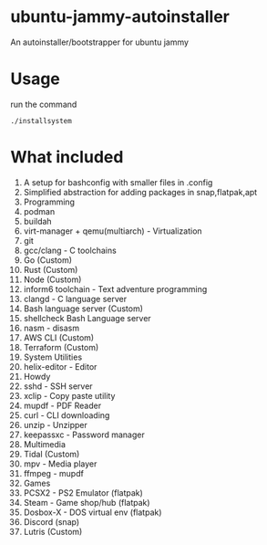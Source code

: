 # ubuntu-jammy-autoinstaller

An autoinstaller/bootstrapper for ubuntu jammy

# Usage
run the command
```
./installsystem
````

# What included
1. A setup for bashconfig  with smaller files in .config
1. Simplified abstraction for adding packages in snap,flatpak,apt
1. Programming
  1. podman
  1. buildah
  1. virt-manager + qemu(multiarch) - Virtualization
  1. git
  1. gcc/clang - C toolchains
  1. Go (Custom)
  1. Rust (Custom)
  1. Node (Custom)
  1. inform6 toolchain - Text adventure programming
  1. clangd - C language server
  1. Bash language server (Custom)
  1. shellcheck Bash Language server
  1. nasm - disasm
  1. AWS CLI (Custom)
  1. Terraform (Custom)
1. System Utilities
  1. helix-editor - Editor
  1. Howdy
  1. sshd - SSH server
  1. xclip - Copy paste utility
  1. mupdf - PDF Reader
  1. curl - CLI downloading
  1. unzip - Unzipper
  1. keepassxc - Password manager
1. Multimedia
  1. Tidal (Custom)
  1. mpv - Media player
  1. ffmpeg - mupdf
1. Games
  1. PCSX2 - PS2 Emulator (flatpak)
  1. Steam - Game shop/hub (flatpak)
  1. Dosbox-X - DOS virtual env (flatpak)
  1. Discord (snap)
  1. Lutris (Custom)

